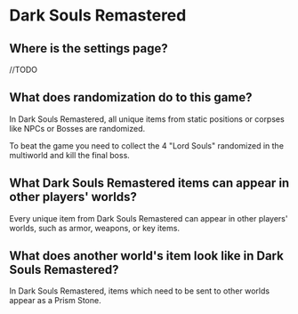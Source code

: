 # Dark Souls Remastered

## Where is the settings page?

//TODO

## What does randomization do to this game?

In Dark Souls Remastered, all unique items from static positions or corpses like NPCs or Bosses are randomized.

To beat the game you need to collect the 4 "Lord Souls" randomized in the multiworld and kill the final boss.

## What Dark Souls Remastered items can appear in other players' worlds?

Every unique item from Dark Souls Remastered can appear in other players' worlds, such as armor, weapons, or key items.

## What does another world's item look like in Dark Souls Remastered?

In Dark Souls Remastered, items which need to be sent to other worlds appear as a Prism Stone.
